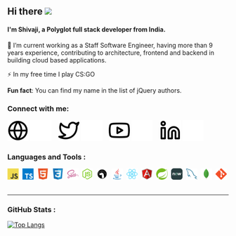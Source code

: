 ## Hi there <img src="https://media.giphy.com/media/hvRJCLFzcasrR4ia7z/giphy.gif" width="30px">

#### I'm Shivaji, a Polyglot full stack developer from India.

🔭 I’m current working as a Staff Software Engineer, having more than 9 years experience, contributing to architecture, frontend and backend in building cloud based applications.

⚡ In my free time I play CS:GO

__Fun fact__: You can find my name in the list of 
jQuery authors.

### Connect with me:

[![website](./connect/globe-light.svg)](https://shivajivarma.com#gh-light-mode-only)
[![website](./connect/globe-dark.svg)](https://shivajivarma.com#gh-dark-mode-only)
&nbsp;&nbsp;
[![website](./connect/twitter-light.svg)](https://twitter.com/shivaji_varma#gh-light-mode-only)
[![website](./connect/twitter-dark.svg)](https://twitter.com/shivaji_varma#gh-dark-mode-only)
&nbsp;&nbsp;
[![website](./connect/youtube-light.svg)](https://www.youtube.com/c/ShivajiVarmaPusapatiVenkata#gh-light-mode-only)
[![website](./connect/youtube-dark.svg)](https://www.youtube.com/c/ShivajiVarmaPusapatiVenkata#gh-dark-mode-only)
&nbsp;&nbsp;
[![website](./connect/linkedin-light.svg)](https://linkedin.com/in/shivajivarma#gh-light-mode-only)
[![website](./connect/linkedin-dark.svg)](https://linkedin.com/in/shivajivarma#gh-dark-mode-only)

### Languages and Tools :

<p>
<img src="https://raw.githubusercontent.com/devicons/devicon/master/icons/javascript/javascript-original.svg" title="JavaScript" alt="JavaScript" width="26px"/>&nbsp;
<img src="https://raw.githubusercontent.com/devicons/devicon/master/icons//typescript/typescript-original.svg" title="TypeScript" alt="TypeScript" width="26px"/>&nbsp;
<img src="https://raw.githubusercontent.com/devicons/devicon/master/icons/html5/html5-original.svg" title="HTML5" alt="HTML" width="26px"/>&nbsp;
<img src="https://raw.githubusercontent.com/devicons/devicon/master/icons/css3/css3-original.svg"  title="CSS3" alt="CSS" width="26px"/>&nbsp;
<img src="https://raw.githubusercontent.com/devicons/devicon/master/icons/sass/sass-original.svg"  title="CSS3" alt="CSS" width="26px"/>&nbsp;
<img src="https://raw.githubusercontent.com/devicons/devicon/master/icons/nodejs/nodejs-original.svg" title="NodeJS" alt="NodeJS" width="26px"/>&nbsp;
<img src="https://raw.githubusercontent.com/devicons/devicon/master/icons/denojs/denojs-original.svg" title="DenoJS" alt="DenoJS" width="26px"/>&nbsp;
<img src="https://raw.githubusercontent.com/devicons/devicon/master/icons/java/java-original.svg" title="Java" alt="Java" width="26px"/>&nbsp;
<img src="https://raw.githubusercontent.com/devicons/devicon/master/icons/react/react-original.svg" title="React" alt="React" width="26px"/>&nbsp;
<img src="https://raw.githubusercontent.com/devicons/devicon/master/icons/angularjs/angularjs-original.svg" title="AngularJS" alt="AngularJS" width="26px"/>&nbsp;
<img src="https://raw.githubusercontent.com/devicons/devicon/master/icons/spring/spring-original.svg" title="Spring" alt="Spring" width="26px"/>&nbsp;
<img src="./skills/servicenow.png" title="ServiceNow" alt="ServiceNow" width="26px"/>&nbsp;
<img src="https://raw.githubusercontent.com/devicons/devicon/master/icons/mysql/mysql-original.svg" title="MySQL"  alt="MySQL" width="26px"/>&nbsp;
<img src="https://raw.githubusercontent.com/devicons/devicon/master/icons/mongodb/mongodb-original.svg" title="MongoDB"  alt="MongoDB" width="26px"/>&nbsp;
<img src="https://raw.githubusercontent.com/devicons/devicon/master/icons/git/git-original.svg" title="Git" alt="Git" width="26px"/>&nbsp;
</p>

-----
### GitHub Stats :
[![Top Langs](https://github-readme-stats.vercel.app/api/top-langs/?username=shivajivarma&layout=compact)](https://github.com/shivajivarma?tab=repositories)
